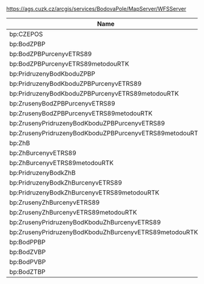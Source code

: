 https://ags.cuzk.cz/arcgis/services/BodovaPole/MapServer/WFSServer

|Name|Title|Abstract|
|--|--|--|
|bp:CZEPOS|CZEPOS||
|bp:BodZPBP|BodZPBP||
|bp:BodZPBPurcenyvETRS89|BodZPBPurcenyvETRS89||
|bp:BodZPBPurcenyvETRS89metodouRTK|BodZPBPurcenyvETRS89metodouRTK||
|bp:PridruzenyBodKboduZPBP|PridruzenyBodKboduZPBP||
|bp:PridruzenyBodKboduZPBPurcenyvETRS89|PridruzenyBodKboduZPBPurcenyvETRS89||
|bp:PridruzenyBodKboduZPBPurcenyvETRS89metodouRTK|PridruzenyBodKboduZPBPurcenyvETRS89metodouRTK||
|bp:ZrusenyBodZPBPurcenyvETRS89|ZrusenyBodZPBPurcenyvETRS89||
|bp:ZrusenyBodZPBPurcenyvETRS89metodouRTK|ZrusenyBodZPBPurcenyvETRS89metodouRTK||
|bp:ZrusenyPridruzenyBodKboduZPBPurcenyvETRS89|ZrusenyPridruzenyBodKboduZPBPurcenyvETRS89||
|bp:ZrusenyPridruzenyBodKboduZPBPurcenyvETRS89metodouRTK|ZrusenyPridruzenyBodKboduZPBPurcenyvETRS89metodouRTK||
|bp:ZhB|ZhB||
|bp:ZhBurcenyvETRS89|ZhBurcenyvETRS89||
|bp:ZhBurcenyvETRS89metodouRTK|ZhBurcenyvETRS89metodouRTK||
|bp:PridruzenyBodkZhB|PridruzenyBodkZhB||
|bp:PridruzenyBodkZhBurcenyvETRS89|PridruzenyBodkZhBurcenyvETRS89||
|bp:PridruzenyBodkZhBurcenyvETRS89metodouRTK|PridruzenyBodkZhBurcenyvETRS89metodouRTK||
|bp:ZrusenyZhBurcenyvETRS89|ZrusenyZhBurcenyvETRS89||
|bp:ZrusenyZhBurcenyvETRS89metodouRTK|ZrusenyZhBurcenyvETRS89metodouRTK||
|bp:ZrusenyPridruzenyBodKboduZhBurcenyvETRS89|ZrusenyPridruzenyBodKboduZhBurcenyvETRS89||
|bp:ZrusenyPridruzenyBodKboduZhBurcenyvETRS89metodouRTK|ZrusenyPridruzenyBodKboduZhBurcenyvETRS89metodouRTK||
|bp:BodPPBP|BodPPBP||
|bp:BodZVBP|BodZVBP||
|bp:BodPVBP|BodPVBP||
|bp:BodZTBP|BodZTBP||
